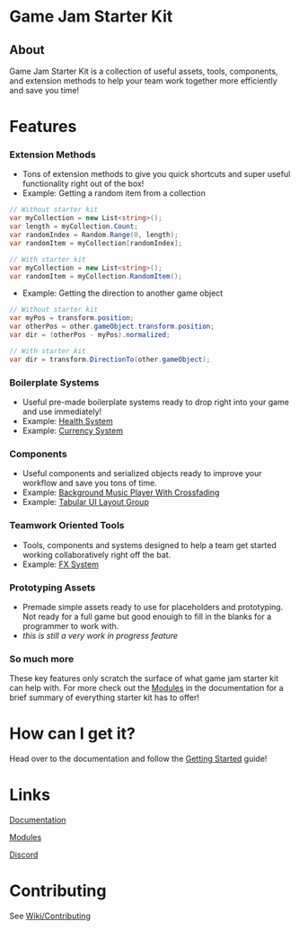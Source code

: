 # Game Jam Starter Kit
## About
Game Jam Starter Kit is a collection of useful assets, tools, components, and extension methods to help your team work together more efficiently and save you time!

# Features
### Extension Methods
* Tons of extension methods to give you quick shortcuts and super useful functionality right out of the box!
* Example: Getting a random item from a collection
```c#
// Without starter kit
var myCollection = new List<string>();
var length = myCollection.Count;
var randomIndex = Random.Range(0, length);
var randomItem = myCollection[randomIndex];

// With starter kit
var myCollection = new List<string>();
var randomItem = myCollection.RandomItem();

```
* Example: Getting the direction to another game object

```c#
// Without starter kit
var myPos = transform.position;
var otherPos = other.gameObject.transform.position;
var dir = (otherPos - myPos).normalized;

// With starter kit
var dir = transform.DirectionTo(other.gameObject);

```

### Boilerplate Systems
* Useful pre-made boilerplate systems ready to drop right into your game and use immediately! 
* Example: [Health System](https://aseward.gitlab.io/gamejamstarterkit/modules/Health_System.html)
* Example: [Currency System](https://aseward.gitlab.io/gamejamstarterkit/modules/Currency.html)

### Components
* Useful components and serialized objects ready to improve your workflow and save you tons of time.
* Example: [Background Music Player With Crossfading](https://gitlab.com/ASeward/gamejamstarterkit/-/blob/master/Assets/GameJamStarterKit/Audio/Scripts/BackgroundMusic.cs)
* Example: [Tabular UI Layout Group](https://gitlab.com/ASeward/gamejamstarterkit/-/blob/master/Assets/GameJamStarterKit/UI/Scripts/TabLayoutGroup.cs)

### Teamwork Oriented Tools
* Tools, components and systems designed to help a team get started working collaboratively right off the bat.
* Example: [FX System](https://aseward.gitlab.io/gamejamstarterkit/modules/FX_System.html)

### Prototyping Assets
* Premade simple assets ready to use for placeholders and prototyping. Not ready for a full game but good enouigh to fill in the blanks for a programmer to work with.
* *this is still a very work in progress feature*

### So much more
These key features only scratch the surface of what game jam starter kit can help with. For more check out the [Modules](https://aseward.gitlab.io/gamejamstarterkit/modules/Core.html) in the documentation for a brief summary of everything starter kit has to offer!

# How can I get it?
Head over to the documentation and follow the [Getting Started](https://aseward.gitlab.io/gamejamstarterkit/guides/Getting_Started.html) guide!

# Links
[Documentation](https://aseward.gitlab.io/gamejamstarterkit)

[Modules](https://aseward.gitlab.io/gamejamstarterkit/modules/Core.html)

[Discord](https://discord.gg/zXs5MCb)


# Contributing
See [Wiki/Contributing](https://gitlab.com/ASeward/gamejamstarterkit/-/wikis/Contributing)
